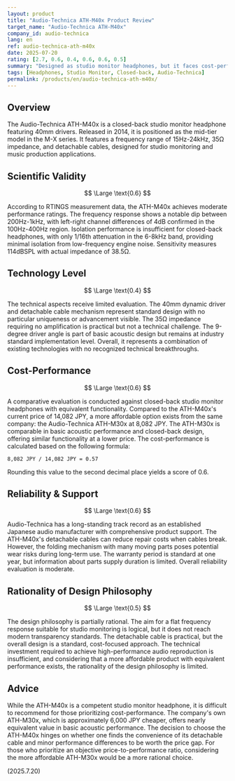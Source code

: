 ```yaml
---
layout: product
title: "Audio-Technica ATH-M40x Product Review"
target_name: "Audio-Technica ATH-M40x"
company_id: audio-technica
lang: en
ref: audio-technica-ath-m40x
date: 2025-07-20
rating: [2.7, 0.6, 0.4, 0.6, 0.6, 0.5]
summary: "Designed as studio monitor headphones, but it faces cost-performance challenges as there are more affordable alternatives with equivalent performance in the current market."
tags: [Headphones, Studio Monitor, Closed-back, Audio-Technica]
permalink: /products/en/audio-technica-ath-m40x/
---
```


## Overview

The Audio-Technica ATH-M40x is a closed-back studio monitor headphone featuring 40mm drivers. Released in 2014, it is positioned as the mid-tier model in the M-X series. It features a frequency range of 15Hz-24kHz, 35Ω impedance, and detachable cables, designed for studio monitoring and music production applications.

## Scientific Validity

$$ \Large \text{0.6} $$

According to RTINGS measurement data, the ATH-M40x achieves moderate performance ratings. The frequency response shows a notable dip between 200Hz-1kHz, with left-right channel differences of 4dB confirmed in the 100Hz-400Hz region. Isolation performance is insufficient for closed-back headphones, with only 1/16th attenuation in the 6-8kHz band, providing minimal isolation from low-frequency engine noise. Sensitivity measures 114dBSPL with actual impedance of 38.5Ω.

## Technology Level

$$ \Large \text{0.4} $$

The technical aspects receive limited evaluation. The 40mm dynamic driver and detachable cable mechanism represent standard design with no particular uniqueness or advancement visible. The 35Ω impedance requiring no amplification is practical but not a technical challenge. The 9-degree driver angle is part of basic acoustic design but remains at industry standard implementation level. Overall, it represents a combination of existing technologies with no recognized technical breakthroughs.

## Cost-Performance

$$ \Large \text{0.6} $$

A comparative evaluation is conducted against closed-back studio monitor headphones with equivalent functionality. Compared to the ATH-M40x's current price of 14,082 JPY, a more affordable option exists from the same company: the Audio-Technica ATH-M30x at 8,082 JPY. The ATH-M30x is comparable in basic acoustic performance and closed-back design, offering similar functionality at a lower price. The cost-performance is calculated based on the following formula:

`8,082 JPY / 14,082 JPY = 0.57`

Rounding this value to the second decimal place yields a score of 0.6.

## Reliability & Support

$$ \Large \text{0.6} $$

Audio-Technica has a long-standing track record as an established Japanese audio manufacturer with comprehensive product support. The ATH-M40x's detachable cables can reduce repair costs when cables break. However, the folding mechanism with many moving parts poses potential wear risks during long-term use. The warranty period is standard at one year, but information about parts supply duration is limited. Overall reliability evaluation is moderate.

## Rationality of Design Philosophy

$$ \Large \text{0.5} $$

The design philosophy is partially rational. The aim for a flat frequency response suitable for studio monitoring is logical, but it does not reach modern transparency standards. The detachable cable is practical, but the overall design is a standard, cost-focused approach. The technical investment required to achieve high-performance audio reproduction is insufficient, and considering that a more affordable product with equivalent performance exists, the rationality of the design philosophy is limited.

## Advice

While the ATH-M40x is a competent studio monitor headphone, it is difficult to recommend for those prioritizing cost-performance. The company's own ATH-M30x, which is approximately 6,000 JPY cheaper, offers nearly equivalent value in basic acoustic performance. The decision to choose the ATH-M40x hinges on whether one finds the convenience of its detachable cable and minor performance differences to be worth the price gap. For those who prioritize an objective price-to-performance ratio, considering the more affordable ATH-M30x would be a more rational choice.

(2025.7.20)
